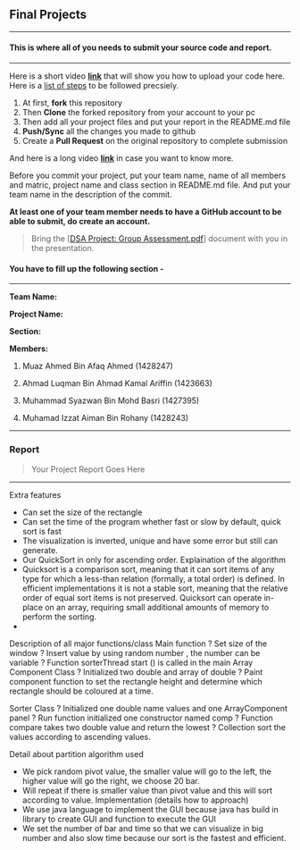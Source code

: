 ## Final Projects
----
#### This is where all of you needs to submit your source code and report.
----

Here is a short video **[link](https://www.youtube.com/watch?v=XdhuWDdu-rk)** that will show you how to upload your code here. Here is a [list of steps](https://education.github.com/guide/forks#3-completing-assignments) to be followed precsiely.

>
  1. At first, **fork** this repository
  2. Then **Clone** the forked repository from your account to your pc
  3. Then add all your project files and put your report in the README.md file
  4. **Push/Sync** all the changes you made to github
  5. Create a **Pull Request** on the original repository to complete submission

And here is a long video **[link](https://www.youtube.com/watch?v=73I5dRucCds)** in case you want to know more.

Before you commit your project, put your team name, name of all members and matric, project name and class section in README.md file. And put your team name in the description of the commit.

**At least one of your team member needs to have a GitHub account to be able to submit, do create an account.**

> Bring the [[DSA Project: Group Assessment.pdf](https://github.com/iium-dsa-tutorial/final-projects/blob/master/DSA%20Project-Group%20Assessment.pdf )] document with you in the presentation.

#### You have to fill up the following section - 
----

**Team Name:**

**Project Name:**

**Section:**

**Members:**

   1) Muaz Ahmed Bin Afaq Ahmed (1428247)

  2) Ahmad Luqman Bin Ahmad Kamal Ariffin (1423663)

  3) Muhammad Syazwan Bin Mohd Basri (1427395)

  4) Muhamad Izzat Aiman Bin Rohany (1428243)
  
----

### Report

> Your Project Report Goes Here

----

Extra features
-	Can set the size of the rectangle
-	Can set the time of the program whether fast or slow by default, quick sort is fast
-	The visualization is inverted, unique and have some error but still can generate.
-	Our QuickSort in only for ascending order.
Explaination of the algorithm
-	Quicksort is a comparison sort, meaning that it can sort items of any type for which a less-than relation (formally, a total order) is defined. In efficient implementations it is not a stable sort, meaning that the relative order of equal sort items is not preserved. Quicksort can operate in-place on an array, requiring small additional amounts of memory to perform the sorting.
-	
Description of all major functions/class
Main function 
?	Set size of the window
?	Insert value by using random number , the number can be variable
?	Function sorterThread start () is called in the main
                 Array Component Class
?	Initialized two double and array of double
?	Paint component function to set the rectangle height and determine which rectangle should be coloured at a time. 

Sorter Class
?	Initialized one double name values and one ArrayComponent panel
?	Run function initialized one constructor named comp
?	Function compare takes two double value and return the lowest
?	Collection sort the values according to ascending values. 


Detail about partition algorithm used
-	We pick random pivot value, the smaller value will go to the left, the higher value will go the right, we choose 20 bar.
-	Will repeat if there is smaller value than pivot value and this will sort according to value.
Implementation (details how to approach)
-	We use java language to implement the GUI because java has build in library to create GUI and function to execute the GUI
-	We set the number of bar and time so that we can visualize in big number and also slow time because our sort is the fastest and efficient.



